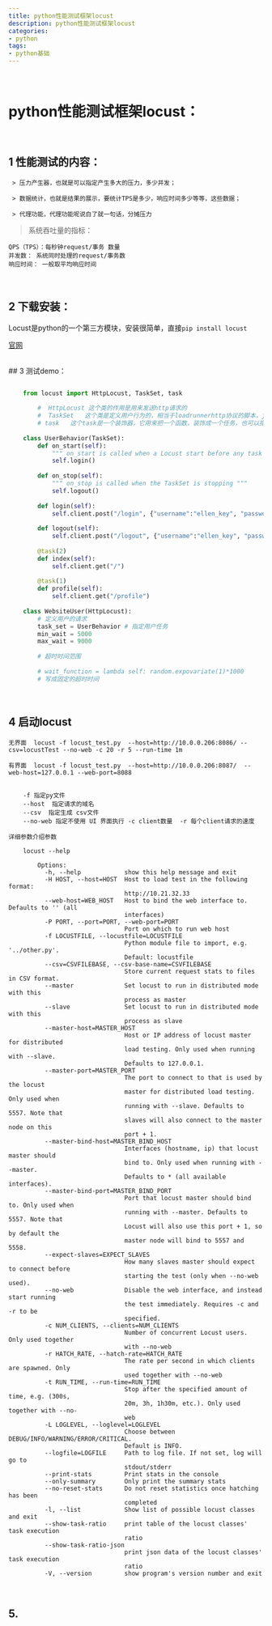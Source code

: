 ```yaml
---
title: python性能测试框架locust
description: python性能测试框架locust
categories:
- python
tags:
- python基础
---
```


<br>


# python性能测试框架locust：

<br>


## 1 性能测试的内容：
   
     > 压力产生器，也就是可以指定产生多大的压力，多少并发；
   
     > 数据统计，也就是结果的展示，要统计TPS是多少，响应时间多少等等，这些数据； 

     > 代理功能，代理功能呢说白了就一句话，分摊压力 
   
   
> 系统吞吐量的指标：

    QPS（TPS）：每秒钟request/事务 数量
    并发数： 系统同时处理的request/事务数
    响应时间： 一般取平均响应时间
       
    

<br>

## 2 下载安装：

Locust是python的一个第三方模块，安装很简单，直接`pip install locust`

[官网](www.locust.io)


<br>
## 3 测试demo：


```python

    from locust import HttpLocust, TaskSet, task
    
        #  HttpLocust 这个类的作用是用来发送http请求的
        #  TaskSet   这个类是定义用户行为的，相当于loadrunnerhttp协议的脚本，jmeter里面的http请求一样，要去干嘛的
        # task   这个task是一个装饰器，它用来把一个函数，装饰成一个任务，也可以指定他们的先后执行顺序
    
    class UserBehavior(TaskSet):
        def on_start(self):
            """ on_start is called when a Locust start before any task is scheduled """
            self.login()
    
        def on_stop(self):
            """ on_stop is called when the TaskSet is stopping """
            self.logout()
    
        def login(self):
            self.client.post("/login", {"username":"ellen_key", "password":"education"}) # 先验证登录
    
        def logout(self):
            self.client.post("/logout", {"username":"ellen_key", "password":"education"}) 
    
        @task(2)
        def index(self):
            self.client.get("/")
    
        @task(1)
        def profile(self):
            self.client.get("/profile")
    
    class WebsiteUser(HttpLocust):
        # 定义用户的请求
        task_set = UserBehavior # 指定用户任务
        min_wait = 5000
        max_wait = 9000
        
        # 超时时间范围
        
        # wait_function = lambda self: random.expovariate(1)*1000
        # 写成固定的超时时间


```

<br>

## 4 启动locust

    无界面  locust -f locust_test.py  --host=http://10.0.0.206:8086/ --csv=locustTest --no-web -c 20 -r 5 --run-time 1m
    
    有界面  locust -f locust_test.py  --host=http://10.0.0.206:8087/  --web-host=127.0.0.1 --web-port=8088
    
    
        -f 指定py文件
        --host  指定请求的域名
        --csv  指定生成 csv文件
        --no-web 指定不使用 UI 界面执行 -c client数量  -r 每个client请求的速度
    
    详细参数介绍参数
    
        locust --help
            
            Options:
              -h, --help            show this help message and exit
              -H HOST, --host=HOST  Host to load test in the following format:
                                    http://10.21.32.33
              --web-host=WEB_HOST   Host to bind the web interface to. Defaults to '' (all
                                    interfaces)
              -P PORT, --port=PORT, --web-port=PORT
                                    Port on which to run web host
              -f LOCUSTFILE, --locustfile=LOCUSTFILE
                                    Python module file to import, e.g. '../other.py'.
                                    Default: locustfile
              --csv=CSVFILEBASE, --csv-base-name=CSVFILEBASE
                                    Store current request stats to files in CSV format.
              --master              Set locust to run in distributed mode with this
                                    process as master
              --slave               Set locust to run in distributed mode with this
                                    process as slave
              --master-host=MASTER_HOST
                                    Host or IP address of locust master for distributed
                                    load testing. Only used when running with --slave.
                                    Defaults to 127.0.0.1.
              --master-port=MASTER_PORT
                                    The port to connect to that is used by the locust
                                    master for distributed load testing. Only used when
                                    running with --slave. Defaults to 5557. Note that
                                    slaves will also connect to the master node on this
                                    port + 1.
              --master-bind-host=MASTER_BIND_HOST
                                    Interfaces (hostname, ip) that locust master should
                                    bind to. Only used when running with --master.
                                    Defaults to * (all available interfaces).
              --master-bind-port=MASTER_BIND_PORT
                                    Port that locust master should bind to. Only used when
                                    running with --master. Defaults to 5557. Note that
                                    Locust will also use this port + 1, so by default the
                                    master node will bind to 5557 and 5558.
              --expect-slaves=EXPECT_SLAVES
                                    How many slaves master should expect to connect before
                                    starting the test (only when --no-web used).
              --no-web              Disable the web interface, and instead start running
                                    the test immediately. Requires -c and -r to be
                                    specified.
              -c NUM_CLIENTS, --clients=NUM_CLIENTS
                                    Number of concurrent Locust users. Only used together
                                    with --no-web
              -r HATCH_RATE, --hatch-rate=HATCH_RATE
                                    The rate per second in which clients are spawned. Only
                                    used together with --no-web
              -t RUN_TIME, --run-time=RUN_TIME
                                    Stop after the specified amount of time, e.g. (300s,
                                    20m, 3h, 1h30m, etc.). Only used together with --no-
                                    web
              -L LOGLEVEL, --loglevel=LOGLEVEL
                                    Choose between DEBUG/INFO/WARNING/ERROR/CRITICAL.
                                    Default is INFO.
              --logfile=LOGFILE     Path to log file. If not set, log will go to
                                    stdout/stderr
              --print-stats         Print stats in the console
              --only-summary        Only print the summary stats
              --no-reset-stats      Do not reset statistics once hatching has been
                                    completed
              -l, --list            Show list of possible locust classes and exit
              --show-task-ratio     print table of the locust classes' task execution
                                    ratio
              --show-task-ratio-json
                                    print json data of the locust classes' task execution
                                    ratio
              -V, --version         show program's version number and exit
            

 <br>
 
 
 
 ## 5.    




